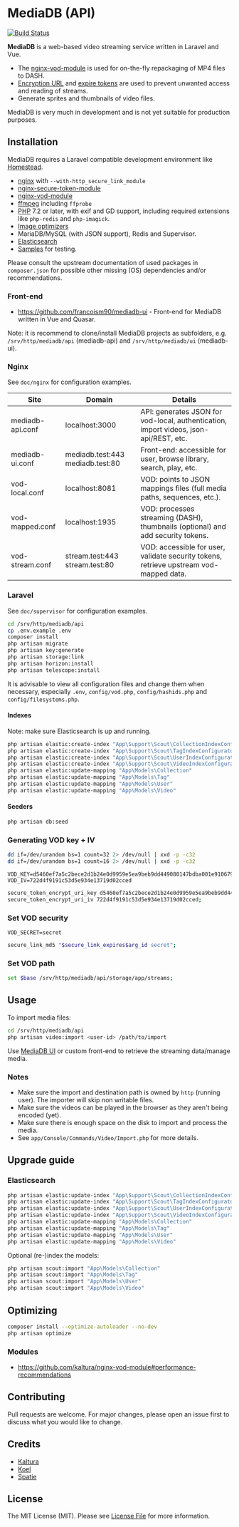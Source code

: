 # MediaDB (API)

[![Build Status](https://travis-ci.com/francoism90/mediadb.svg?branch=master)](https://travis-ci.com/francoism90/mediadb)

**MediaDB** is a web-based video streaming service written in Laravel and Vue.

- The [nginx-vod-module](https://github.com/kaltura/nginx-vod-module) is used for on-the-fly repackaging of MP4 files to DASH.
- [Encryption URL](https://github.com/kaltura/nginx-secure-token-module) and [expire tokens](https://nginx.org/en/docs/http/ngx_http_secure_link_module.html) are used to prevent unwanted access and reading of streams.
- Generate sprites and thumbnails of video files.

MediaDB is very much in development and is not yet suitable for production purposes.

## Installation

MediaDB requires a Laravel compatible development environment like [Homestead](https://laravel.com/docs/7.x/homestead#environment-variables).

- [nginx](https://nginx.org) with `--with-http_secure_link_module`
- [nginx-secure-token-module](https://github.com/kaltura/nginx-secure-token-module)
- [nginx-vod-module](https://github.com/kaltura/nginx-vod-module)
- [ffmpeg](https://www.ffmpeg.org/) including `ffprobe`
- [PHP](https://php.net/) 7.2 or later, with exif and GD support, including required extensions like `php-redis` and `php-imagick`.
- [Image optimizers](https://docs.spatie.be/laravel-medialibrary/v8/converting-images/optimizing-converted-images/)
- MariaDB/MySQL (with JSON support), Redis and Supervisor.
- [Elasticsearch](https://www.elastic.co/products/elasticsearch)
- [Samples](https://gist.github.com/jsturgis/3b19447b304616f18657) for testing.

Please consult the upstream documentation of used packages in `composer.json` for possible other missing (OS) dependencies and/or recommendations.

### Front-end

- <https://github.com/francoism90/mediadb-ui> - Front-end for MediaDB written in Vue and Quasar.

Note: it is recommend to clone/install MediaDB projects as subfolders, e.g. `/srv/http/mediadb/api` (mediadb-api) and `/srv/http/mediadb/ui` (mediadb-ui).

### Nginx

See `doc/nginx` for configuration examples.

| Site             | Domain                         | Details                                                                                |
|------------------|--------------------------------|----------------------------------------------------------------------------------------|
| mediadb-api.conf | localhost:3000                   | API: generates JSON for vod-local, authentication, import videos, json-api/REST, etc.    |
| mediadb-ui.conf  | mediadb.test:443 mediadb.test:80 | Front-end: accessible for user, browse library, search, play, etc.                    |
| vod-local.conf   | localhost:8081                   | VOD: points to JSON mappings files (full media paths, sequences, etc.).                  |
| vod-mapped.conf  | localhost:1935                   | VOD: processes streaming (DASH), thumbnails (optional) and add security tokens.        |
| vod-stream.conf  | stream.test:443 stream.test:80   | VOD: accessible for user, validate security tokens, retrieve upstream vod-mapped data.   |

### Laravel

See `doc/supervisor` for configuration examples.

```bash
cd /srv/http/mediadb/api
cp .env.example .env
composer install
php artisan migrate
php artisan key:generate
php artisan storage:link
php artisan horizon:install
php artisan telescope:install
```

It is advisable to view all configuration files and change them when necessary, especially `.env`, `config/vod.php`, `config/hashids.php` and `config/filesystems.php`.

#### Indexes

Note: make sure Elasticsearch is up and running.

```bash
php artisan elastic:create-index "App\Support\Scout\CollectionIndexConfigurator"
php artisan elastic:create-index "App\Support\Scout\TagIndexConfigurator"
php artisan elastic:create-index "App\Support\Scout\UserIndexConfigurator"
php artisan elastic:create-index "App\Support\Scout\VideoIndexConfigurator"
php artisan elastic:update-mapping "App\Models\Collection"
php artisan elastic:update-mapping "App\Models\Tag"
php artisan elastic:update-mapping "App\Models\User"
php artisan elastic:update-mapping "App\Models\Video"
```

#### Seeders

```bash
php artisan db:seed
```

### Generating VOD key + IV

```bash
dd if=/dev/urandom bs=1 count=32 2> /dev/null | xxd -p -c32
dd if=/dev/urandom bs=1 count=16 2> /dev/null | xxd -p -c32
```

```env
VOD_KEY=d5460ef7a5c2bece2d1b24e0d9959e5ea9beb9dd449080147bdba001e9106793
VOD_IV=722d4f9191c53d5e934e13719d02cced
```

```bash
secure_token_encrypt_uri_key d5460ef7a5c2bece2d1b24e0d9959e5ea9beb9dd449080147bdba001e9106793;
secure_token_encrypt_uri_iv 722d4f9191c53d5e934e13719d02cced;
```

### Set VOD security

```env
VOD_SECRET=secret
```

```bash
secure_link_md5 "$secure_link_expires$arg_id secret";
```

### Set VOD path

```bash
set $base /srv/http/mediadb/api/storage/app/streams;
```

## Usage

To import media files:

```bash
cd /srv/http/mediadb/api
php artisan video:import <user-id> /path/to/import
```

Use [MediaDB UI](https://github.com/francoism90/mediadb-ui) or custom front-end to retrieve the streaming data/manage media.

### Notes

- Make sure the import and destination path is owned by `http` (running user). The importer will skip non writable files.
- Make sure the videos can be played in the browser as they aren't being encoded (yet).
- Make sure there is enough space on the disk to import and process the media.
- See `app/Console/Commands/Video/Import.php` for more details.

## Upgrade guide

### Elasticsearch

```bash
php artisan elastic:update-index "App\Support\Scout\CollectionIndexConfigurator"
php artisan elastic:update-index "App\Support\Scout\TagIndexConfigurator"
php artisan elastic:update-index "App\Support\Scout\UserIndexConfigurator"
php artisan elastic:update-index "App\Support\Scout\VideoIndexConfigurator"
php artisan elastic:update-mapping "App\Models\Collection"
php artisan elastic:update-mapping "App\Models\Tag"
php artisan elastic:update-mapping "App\Models\User"
php artisan elastic:update-mapping "App\Models\Video"
```

Optional (re-)index the models:

```bash
php artisan scout:import "App\Models\Collection"
php artisan scout:import "App\Models\Tag"
php artisan scout:import "App\Models\User"
php artisan scout:import "App\Models\Video"
```

## Optimizing

```bash
composer install --optimize-autoloader --no-dev
php artisan optimize
```

### Modules

- <https://github.com/kaltura/nginx-vod-module#performance-recommendations>

## Contributing

Pull requests are welcome. For major changes, please open an issue first to discuss what you would like to change.

## Credits

- [Kaltura](https://github.com/kaltura)
- [Koel](https://github.com/koel)
- [Spatie](https://github.com/spatie)

## License

The MIT License (MIT). Please see [License File](LICENSE.md) for more information.
